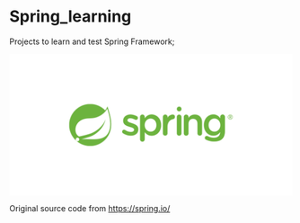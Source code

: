 # Spring_learning
Projects to learn and test Spring Framework;

<p><img align="center" src="https://github.com/marino-multipla/Spring_learning/blob/main/images/OG-Spring.png" alt=""/></p>

Original source code from https://spring.io/
